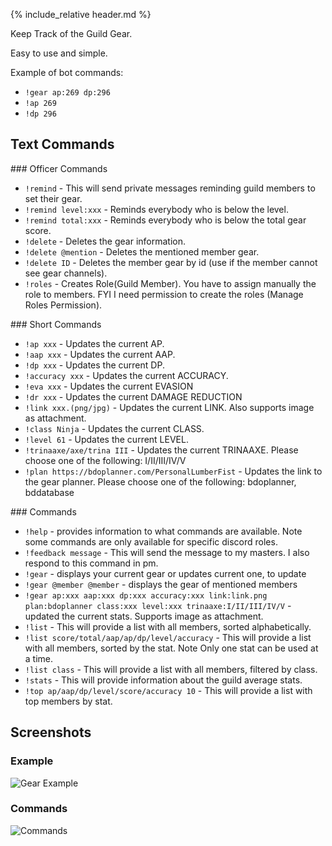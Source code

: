 {% include_relative header.md %}

Keep Track of the Guild Gear.

Easy to use and simple. 

Example of bot commands:
- `!gear ap:269 dp:296`
- `!ap 269`
- `!dp 296`

## Text Commands

<section class='flex col left' >
<section markdown="1">
### Officer Commands

- `!remind` - This will send private messages reminding guild members to set their gear.
- `!remind level:xxx` - Reminds everybody who is below the level.
- `!remind total:xxx` - Reminds everybody who is below the total gear score.
- `!delete` - Deletes the gear information.
- `!delete @mention` - Deletes the mentioned member gear.
- `!delete ID` - Deletes the member gear by id (use if the member cannot see gear channels).
- `!roles` - Creates Role(Guild Member). You have to assign manually the role to members. FYI I need permission to create the roles (Manage Roles Permission).

</section>
<section markdown="1">
### Short Commands

- `!ap xxx` - Updates the current AP.
- `!aap xxx` - Updates the current AAP.
- `!dp xxx` - Updates the current DP. 
- `!accuracy xxx` - Updates the current ACCURACY.
- `!eva xxx` - Updates the current EVASION
- `!dr xxx` - Updates the current DAMAGE REDUCTION
- `!link xxx.(png/jpg)` - Updates the current LINK. Also supports image as attachment.
- `!class Ninja` - Updates the current CLASS.
- `!level 61` - Updates the current LEVEL.
- `!trinaaxe/axe/trina III` - Updates the current TRINAAXE. Please choose one of the following: I/II/III/IV/V
- `!plan https://bdoplanner.com/PersonalLumberFist` - Updates the link to the gear planner. Please choose one of the following: bdoplanner, bddatabase

</section>
<section markdown="1">
### Commands

- `!help` - provides information to what commands are available. Note some commands are only available for specific discord roles.
- `!feedback message` - This will send the message to my masters. I also respond to this command in pm.
- `!gear` - displays your current gear or updates current one, to update
- `!gear @member @member` - displays the gear of mentioned members 
- `!gear ap:xxx aap:xxx dp:xxx accuracy:xxx link:link.png plan:bdoplanner class:xxx level:xxx trinaaxe:I/II/III/IV/V` - updated the current stats. Supports image as attachment.
- `!list` - This will provide a list with all members, sorted alphabetically.
- `!list score/total/aap/ap/dp/level/accuracy` - This will provide a list with all members, sorted by the stat. Note Only one stat can be used at a time.
- `!list class` - This will provide a list with all members, filtered by class.
- `!stats` - This will provide information about the guild average stats.
- `!top ap/aap/dp/level/score/accuracy 10` - This will provide a list with top members by stat.

</section>
</section>

## Screenshots

<section class='flex col'>
<section markdown="1">

### Example

![Gear Example](https://media.discordapp.net/attachments/435789412974985217/436509845282095115/unknown.png)

</section>
<section markdown="1">

### Commands

![Commands](https://cdn.discordapp.com/attachments/223778593711456256/461462400068091915/unknown.png)

</section>
</section>